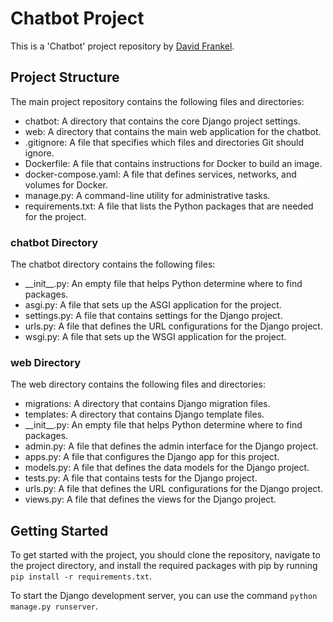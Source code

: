# Chatbot Project

This is a 'Chatbot' project repository by [David Frankel](https://github.com/davidhfrankelcodes). 

## Project Structure

The main project repository contains the following files and directories:

- chatbot: A directory that contains the core Django project settings.
- web: A directory that contains the main web application for the chatbot.
- .gitignore: A file that specifies which files and directories Git should ignore.
- Dockerfile: A file that contains instructions for Docker to build an image.
- docker-compose.yaml: A file that defines services, networks, and volumes for Docker.
- manage.py: A command-line utility for administrative tasks.
- requirements.txt: A file that lists the Python packages that are needed for the project.

### chatbot Directory

The chatbot directory contains the following files:

- \_\_init\_\_.py: An empty file that helps Python determine where to find packages.
- asgi.py: A file that sets up the ASGI application for the project.
- settings.py: A file that contains settings for the Django project.
- urls.py: A file that defines the URL configurations for the Django project.
- wsgi.py: A file that sets up the WSGI application for the project.

### web Directory

The web directory contains the following files and directories:

- migrations: A directory that contains Django migration files.
- templates: A directory that contains Django template files.
- \_\_init\_\_.py: An empty file that helps Python determine where to find packages.
- admin.py: A file that defines the admin interface for the Django project.
- apps.py: A file that configures the Django app for this project.
- models.py: A file that defines the data models for the Django project.
- tests.py: A file that contains tests for the Django project.
- urls.py: A file that defines the URL configurations for the Django project.
- views.py: A file that defines the views for the Django project.

## Getting Started

To get started with the project, you should clone the repository, navigate to the project directory, and install the required packages with pip by running `pip install -r requirements.txt`.

To start the Django development server, you can use the command `python manage.py runserver`.

